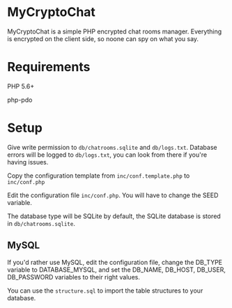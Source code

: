 MyCryptoChat
============

MyCryptoChat is a simple PHP encrypted chat rooms manager. Everything is encrypted on the client side, so noone can spy on what you say.

# Requirements

PHP 5.6+

php-pdo

# Setup

Give write permission to `db/chatrooms.sqlite` and `db/logs.txt`. Database errors will be logged to `db/logs.txt`, you can look from there if you're having issues.

Copy the configuration template from `inc/conf.template.php` to `inc/conf.php`

Edit the configuration file `inc/conf.php`. You will have to change the SEED variable.

The database type will be SQLite by default, the SQLite database is stored in `db/chatrooms.sqlite`.

## MySQL

If you'd rather use MySQL, edit the configuration file, change the DB_TYPE variable to DATABASE_MYSQL, and set the DB_NAME, DB_HOST, DB_USER, DB_PASSWORD variables to their right values.

You can use the `structure.sql` to import the table structures to your database.
